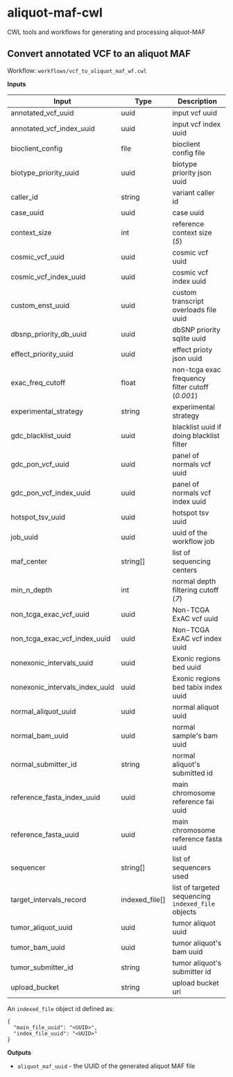# aliquot-maf-cwl
CWL tools and workflows for generating and processing aliquot-MAF

## Convert annotated VCF to an aliquot MAF

Workflow: `workflows/vcf_to_aliquot_maf_wf.cwl`

**Inputs**

| Input | Type | Description |
| ----- | ---- | ----------- |
| annotated_vcf_uuid | uuid | input vcf uuid |
| annotated_vcf_index_uuid | uuid | input vcf index uuid |
| bioclient_config | file | bioclient config file |
| biotype_priority_uuid | uuid | biotype priority json uuid |
| caller_id | string | variant caller id |
| case_uuid | uuid | case uuid |
| context_size | int | reference context size (_5_) |
| cosmic_vcf_uuid | uuid | cosmic vcf uuid |
| cosmic_vcf_index_uuid | uuid | cosmic vcf index uuid|
| custom_enst_uuid | uuid | custom transcript overloads file uuid |
| dbsnp_priority_db_uuid | uuid | dbSNP priority sqlite uuid |
| effect_priority_uuid | uuid | effect prioty json uuid |
| exac_freq_cutoff | float | non-tcga exac frequency filter cutoff (_0.001_) |
| experimental_strategy | string | experimental strategy |
| gdc_blacklist_uuid | uuid | blacklist uuid if doing blacklist filter |
| gdc_pon_vcf_uuid | uuid | panel of normals vcf uuid |
| gdc_pon_vcf_index_uuid | uuid | panel of normals vcf index uuid |
| hotspot_tsv_uuid | uuid | hotspot tsv uuid |
| job_uuid | uuid | uuid of the workflow job |
| maf_center | string[] | list of sequencing centers |
| min_n_depth | int | normal depth filtering cutoff (_7_) |
| non_tcga_exac_vcf_uuid | uuid | Non-TCGA ExAC vcf uuid |
| non_tcga_exac_vcf_index_uuid | uuid | Non-TCGA ExAC vcf index uuid |
| nonexonic_intervals_uuid | uuid | Exonic regions bed uuid|
| nonexonic_intervals_index_uuid | uuid | Exonic regions bed tabix index uuid |
| normal_aliquot_uuid | uuid | normal aliquot uuid |
| normal_bam_uuid | uuid | normal sample's bam uuid |
| normal_submitter_id | string | normal aliquot's submitted id |
| reference_fasta_index_uuid | uuid | main chromosome reference fai uuid |
| reference_fasta_uuid | uuid | main chromosome reference fasta uuid |
| sequencer | string[] | list of sequencers used |
| target_intervals_record | indexed_file[]| list of targeted sequencing `indexed_file` objects |
| tumor_aliquot_uuid | uuid | tumor aliquot uuid |
| tumor_bam_uuid | uuid | tumor aliquot's bam uuid |
| tumor_submitter_id | string | tumor aliquot's submitter id |
| upload_bucket | string | upload bucket uri |

An `indexed_file` object id defined as:

```
{
  "main_file_uuid": "<UUID>",
  "index_file_uuid": "<UUID>"
}
```

**Outputs**

* `aliquot_maf_uuid` - the UUID of the generated aliquot MAF file

